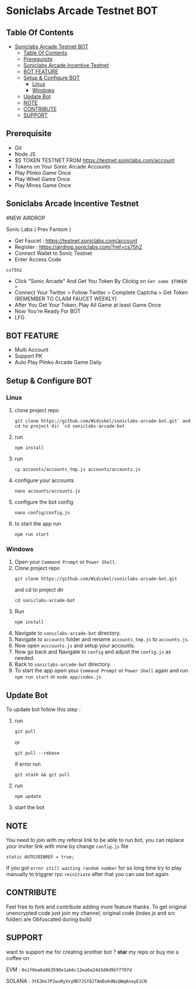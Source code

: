 # Soniclabs Arcade Testnet BOT

## Table Of Contents
- [Soniclabs Arcade Testnet BOT](#soniclabs-arcade-testnet-bot)
  - [Table Of Contents](#table-of-contents)
  - [Prerequisite](#prerequisite)
  - [Soniclabs Arcade Incentive Testnet](#soniclabs-arcade-incentive-testnet)
  - [BOT FEATURE](#bot-feature)
  - [Setup \& Configure BOT](#setup--configure-bot)
    - [Linux](#linux)
    - [Windows](#windows)
  - [Update Bot](#update-bot)
  - [NOTE](#note)
  - [CONTRIBUTE](#contribute)
  - [SUPPORT](#support)

## Prerequisite
- Git
- Node JS
- $S TOKEN TESTNET FROM https://testnet.soniclabs.com/account
- Tokens on Your Sonic Arcade Accounts
- Play Plinko Game Once
- Play Whell Game Once
- Play Mines Game Once

## Soniclabs Arcade Incentive Testnet
#NEW AIRDROP

Sonic Labs ( Prev Fantom )

- Get Faucet : https://testnet.soniclabs.com/account
- Register : https://airdrop.soniclabs.com/?ref=cs75h2
- Connect Wallet to Sonic Testnet
- Enter Access Code 
```
cs75h2
```
- Click "Sonic Arcade" And Get You Token By Clickig on `Get some $TOKEN >`
- Connect Your Twitter > Follow Twitter > Complete Captcha > Get Token (REMEMBER TO CLAIM FAUCET WEEKLY)
- After You Get Your Token, Play All Game at least Game Once
- Now You're Ready For BOT
- LFG


## BOT FEATURE

- Multi Account 
- Support PK
- Auto Play Plinko Arcade Game Daily


## Setup & Configure BOT

### Linux
1. clone project repo
   ```
   git clone https://github.com/Widiskel/soniclabs-arcade-bot.git` and cd to project dir `cd soniclabs-arcade-bot
   ```
2. run
   ```
   npm install
   ```
3. run
   ```
   cp accounts/accounts_tmp.js accounts/accounts.js
   ```
5. configure your accounts
   ```
   nano accounts/accounts.js
   ```
6. configure the bot config
    ```
   nano config/config.js
    ```
7. to start the app run
    ```
    npm run start
    ```
   
### Windows
1. Open your `Command Prompt` or `Power Shell`.
2. Clone project repo
   ```
   git clone https://github.com/Widiskel/soniclabs-arcade-bot.git
   ```
   and cd to project dir
   ```
   cd soniclabs-arcade-bot
   ```
3. Run 
   ```
   npm install
   ```
5. Navigate to `soniclabs-arcade-bot` directory. 
6. Navigate to `accounts` folder and rename `accounts_tmp.js` to `accounts.js`.
7. Now open `acccounts.js` and setup your accounts. 
8. Now go back and Navigate to `config` and adjust the `config.js` as needed.
9. Back to `soniclabs-arcade-bot` directory. 
10.  To start the app open your `Command Prompt` or `Power Shell` again and run
    ```
    npm run start
    ```
    or
    ```
    node app/index.js
    ```

## Update Bot

To update bot follow this step :
1. run
   ```
   git pull
   ```
   or
   ```
   git pull --rebase
   ```
   if error run
   ```
   git stash && git pull
   ```
2. run
   ```
   npm update
   ```
2. start the bot


## NOTE

You need to join with my referal link to be able to run bot, you can replace your inviter link with mine by change `config.js` file
```
static AUTOJOINREF = true;
```

If you got `error still waiting random number` for so long time try to play manually to triggrer rpc `reinitiate` after that you can use bot again

## CONTRIBUTE

Feel free to fork and contribute adding more feature thanks. To get original unencrypted code just join my channel, original code (index.js and src folder) are Obfuscated during build

## SUPPORT

want to support me for creating another bot ?
**star** my repo or buy me a coffee on

EVM : `0x1f0ea6e0b3590e1ab6c12ea0a24d3d0d9bf7707d`

SOLANA : `3tE3Hs7P2wuRyVxyMD7JSf8JTAmEekdNsQWqAnayE1CN`
